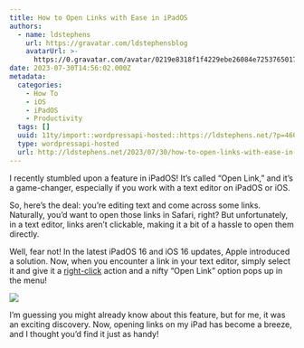 ```yaml
---
title: How to Open Links with Ease in iPadOS
authors:
  - name: ldstephens
    url: https://gravatar.com/ldstephensblog
    avatarUrl: >-
      https://0.gravatar.com/avatar/0219e8318f1f4229ebe26084e7253765017f43ca0c631be37dc6d0b8ad6e40a4?s=96&d=identicon&r=G
date: 2023-07-30T14:56:02.000Z
metadata:
  categories:
    - How To
    - iOS
    - iPadOS
    - Productivity
  tags: []
  uuid: 11ty/import::wordpressapi-hosted::https://ldstephens.net/?p=4606
  type: wordpressapi-hosted
  url: http://ldstephens.net/2023/07/30/how-to-open-links-with-ease-in-ipados/
---
```

I recently stumbled upon a feature in iPadOS! It’s called “Open Link,” and it’s a game-changer, especially if you work with a text editor on iPadOS or iOS.

So, here’s the deal: you’re editing text and come across some links. Naturally, you’d want to open those links in Safari, right? But unfortunately, in a text editor, links aren’t clickable, making it a bit of a hassle to open them directly.

Well, fear not! In the latest iPadOS 16 and iOS 16 updates, Apple introduced a solution. Now, when you encounter a link in your text editor, simply select it and give it a [right-click](https://www.idownloadblog.com/2020/06/08/ipad-right-click-tutorial/) action and a nifty “Open Link” option pops up in the menu!

![](assets/hlqk7rds-8oLnZ0ugs1r1.png)

I’m guessing you might already know about this feature, but for me, it was an exciting discovery. Now, opening links on my iPad has become a breeze, and I thought you’d find it just as handy!
